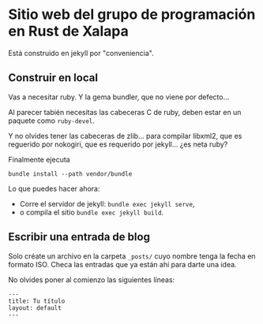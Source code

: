 # Sitio web del grupo de programación en Rust de Xalapa

Está construido en jekyll por "conveniencia".

## Construir en local

Vas a necesitar ruby. Y la gema bundler, que no viene por defecto...

Al parecer tabién necesitas las cabeceras C de ruby, deben estar en un paquete como `ruby-devel`.

Y no olvides tener las cabeceras de zlib... para compilar libxml2, que es reguerido por nokogiri, que es requerido por jekyll... ¿es neta ruby?

Finalmente ejecuta

```
bundle install --path vendor/bundle
```

Lo que puedes hacer ahora:
* Corre el servidor de jekyll: `bundle exec jekyll serve`,
* o compila el sitio `bundle exec jekyll build`.

## Escribir una entrada de blog

Solo créate un archivo en la carpeta `_posts/` cuyo nombre tenga la fecha en formato ISO. Checa las entradas que ya están ahí para darte una idea.

No olvides poner al comienzo las siguientes líneas:

```
---
title: Tu título
layout: default
---
```
